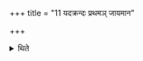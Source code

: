 +++
title = "11 यदक्रन्दः प्रथमञ् जायमान"

+++

<details><summary>थिते</summary>

11. With the three sections beginning with yadakrandaḥ he offers the thirty-six Aśvastomīya-libations.  

[^1]: TS IV .6.7, 8 and 9; cf.TB III.9.12.1ff.  
</details>

